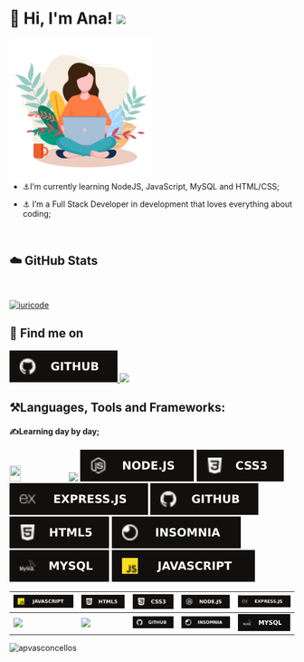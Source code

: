 # :ocean: Hi, I'm Ana!  <img width=35px src="https://camo.githubusercontent.com/e8e7b06ecf583bc040eb60e44eb5b8e0ecc5421320a92929ce21522dbc34c891/68747470733a2f2f6d656469612e67697068792e636f6d2f6d656469612f6876524a434c467a6361737252346961377a2f67697068792e676966">


<div style= "width: 50%">
<img width='500px' align="right"  src="https://github.com/apvasconcellos/apvasconcellos/blob/2186021375db4e77393e722ed43df171a09482ec/%E2%80%94Pngtree%E2%80%94women%20with%20laptop%20working%20from_5348500.png" > 
</div>
<br>

* :anchor:I’m currently learning NodeJS, JavaScript, MySQL and HTML/CSS;
  
* :anchor: I’m a Full Stack Developer in development that loves everything about coding;

<br>

## :cloud: GitHub Stats

<br>

[![iuricode](https://github-readme-stats.vercel.app/api/top-langs/?username=iuricode&hide=html&layout=compact&theme=onedark)](https://github.com/iuricode/)
    
## :rocket: Find me on

<a href="https://github.com/apvasconcellos"><img src="https://github.com/apvasconcellos/svg/blob/master/github.svg">
<img src="https://camo.githubusercontent.com/97ab65d067c3b5bde7edf11c442fdb9ee797d06e6c567f9608b74ec39f088b1a/68747470733a2f2f696d672e736869656c64732e696f2f62616467652f6c696e6b6564696e2d2532333132313030452e7376673f267374796c653d666f722d7468652d6261646765266c6f676f3d6c696e6b6564696e266c6f676f436f6c6f723d626c7565" /></a>

## ⚒Languages, Tools and Frameworks:
#### :writing_hand:Learning day by day;

<img width='20%' height=28  src="https://camo.githubusercontent.com/db1f168384bc44c31d7c2c322962086a91afbf934ea07c7d6c5ce82b44d6ad65/68747470733a2f2f696d672e736869656c64732e696f2f62616467652f56697375616c25323053747564696f253230436f64652d2532333132313030452e7376673f6c6f676f3d76697375616c2d73747564696f2d636f6465267374796c653d666f722d7468652d6261646765266c6f676f436f6c6f723d626c7565" > <img width='68.75 height=28'  src="https://camo.githubusercontent.com/0b36a8d778abb07e24933334702bb9a8171f1d40a470feacdc9efd9811f4fabd/68747470733a2f2f696d672e736869656c64732e696f2f62616467652f2d53514c2d2532333132313030452e7376673f6c6f676f3d6d6963726f736f66742d73716c2d736572766572266c6f676f436f6c6f723d726564267374796c653d666f722d7468652d6261646765" > <img src="https://github.com/apvasconcellos/apvasconcellos/blob/main/node.svg"> <img src="https://github.com/apvasconcellos/svg/blob/master/css.svg"> <img src="https://github.com/apvasconcellos/svg/blob/master/express.svg"> 
<img src="https://github.com/apvasconcellos/svg/blob/master/github.svg"> <img src="https://github.com/apvasconcellos/svg/blob/master/html.svg"> <img src="https://github.com/apvasconcellos/svg/blob/master/insomnia.svg"> <img src="https://github.com/apvasconcellos/svg/blob/master/mysql.svg"> <img src= "https://github.com/apvasconcellos/svg/blob/master/javascript.svg">


| <img src= "https://github.com/apvasconcellos/svg/blob/master/javascript.svg">   |      <img src="https://github.com/apvasconcellos/svg/blob/master/html.svg">     |  <img src="https://github.com/apvasconcellos/svg/blob/master/css.svg"> |  <img src="https://github.com/apvasconcellos/apvasconcellos/blob/main/node.svg"> | <img src="https://github.com/apvasconcellos/svg/blob/master/express.svg">  
| ----------------------- |--------------------------------------------------------- | --------------------- |--------------------- | -------------------- |
|      <img width='68.75 height=28'  src="https://camo.githubusercontent.com/0b36a8d778abb07e24933334702bb9a8171f1d40a470feacdc9efd9811f4fabd/68747470733a2f2f696d672e736869656c64732e696f2f62616467652f2d53514c2d2532333132313030452e7376673f6c6f676f3d6d6963726f736f66742d73716c2d736572766572266c6f676f436f6c6f723d726564267374796c653d666f722d7468652d6261646765" >     | <img height=28  src="https://camo.githubusercontent.com/db1f168384bc44c31d7c2c322962086a91afbf934ea07c7d6c5ce82b44d6ad65/68747470733a2f2f696d672e736869656c64732e696f2f62616467652f56697375616c25323053747564696f253230436f64652d2532333132313030452e7376673f6c6f676f3d76697375616c2d73747564696f2d636f6465267374796c653d666f722d7468652d6261646765266c6f676f436f6c6f723d626c7565" > | <img src="https://github.com/apvasconcellos/svg/blob/master/github.svg"> | <img src="https://github.com/apvasconcellos/svg/blob/master/insomnia.svg"> | <img src="https://github.com/apvasconcellos/svg/blob/master/mysql.svg"> 

<p align="left"> <img src="https://komarev.com/ghpvc/?username=apvasconcellos&label=Profile%20views&color=0e75b6&style=flat" alt="apvasconcellos" /> </p>


